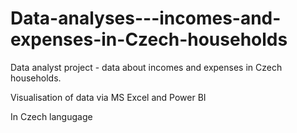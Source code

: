 # Data-analyses---incomes-and-expenses-in-Czech-households
Data analyst project - data about incomes and expenses in Czech households. 

Visualisation of data via MS Excel and Power BI

In Czech langugage
